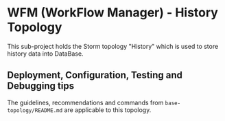 # WFM (WorkFlow Manager) - History Topology

This sub-project holds the Storm topology "History" which is used 
to store history data into DataBase.

## Deployment, Configuration, Testing and Debugging tips 

The guidelines, recommendations and commands from `base-topology/README.md`
are applicable to this topology. 
